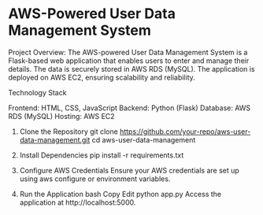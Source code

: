 # AWS-Powered User Data Management System

Project Overview:
The AWS-powered User Data Management System is a Flask-based web application that enables users to enter and manage their details. The data is securely stored in AWS RDS (MySQL). The application is deployed on AWS EC2, ensuring scalability and reliability.

Technology Stack

Frontend: HTML, CSS, JavaScript
Backend: Python (Flask)
Database: AWS RDS (MySQL)
Hosting: AWS EC2

1. Clone the Repository
git clone https://github.com/your-repo/aws-user-data-management.git
cd aws-user-data-management
2. Install Dependencies
pip install -r requirements.txt
3. Configure AWS Credentials
Ensure your AWS credentials are set up using aws configure or environment variables.

4. Run the Application
bash
Copy
Edit
python app.py
Access the application at http://localhost:5000.

